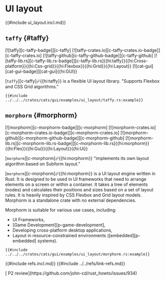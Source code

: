 # UI layout

{{#include ui_layout.incl.md}}

## `taffy` {#taffy}

[![taffy][c-taffy-badge]][c-taffy] [![taffy-crates.io][c-taffy-crates.io-badge]][c-taffy-crates.io] [![taffy-github][c-taffy-github-badge]][c-taffy-github] [![taffy-lib.rs][c-taffy-lib.rs-badge]][c-taffy-lib.rs]{{hi:taffy}}{{hi:Cross-platform}}{{hi:Css-grid}}{{hi:Flexbox}}{{hi:Grid}}{{hi:Layout}} [![cat-gui][cat-gui-badge]][cat-gui]{{hi:GUI}}

[`taffy`][c-taffy]⮳{{hi:taffy}} is a flexible UI layout library. "Supports Flexbox and CSS Grid algorithms."

```rust,editable
{{#include ../../../crates/cats/gui/examples/ui_layout/taffy.rs:example}}
```

## `morphorm` {#morphorm}

[![morphorm][c-morphorm-badge]][c-morphorm] [![morphorm-crates.io][c-morphorm-crates.io-badge]][c-morphorm-crates.io] [![morphorm-github][c-morphorm-github-badge]][c-morphorm-github] [![morphorm-lib.rs][c-morphorm-lib.rs-badge]][c-morphorm-lib.rs]{{hi:morphorm}}{{hi:Flex}}{{hi:Gui}}{{hi:Layout}}{{hi:Ui}}

[`morphorm`][c-morphorm]⮳{{hi:morphorm}} "implements its own layout algorithm based on Subform layout."

[`morphorm`][c-morphorm]⮳{{hi:morphorm}} is a UI layout engine written in Rust. It is designed to be used in UI frameworks that need to arrange elements on a screen or within a container. It takes a tree of elements (nodes) and calculates their positions and sizes based on a set of layout rules. It is heavily inspired by CSS Flexbox and Grid layout models. Morphorm is a standalone crate with no external dependencies.

Morphorm is suitable for various use cases, including:

- UI Frameworks,
- [Game Development][p-game-development],
- Developing cross-platform desktop applications,
- Layout in resource-constrained environments ([embedded][p-embedded] systems).

```rust,editable
{{#include ../../../crates/cats/gui/examples/ui_layout/morphorm.rs:example}}
```

{{#include refs.incl.md}}
{{#include ../../refs/link-refs.md}}

<div class="hidden">
[ P2 review](https://github.com/john-cd/rust_howto/issues/934)
</div>
